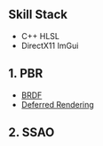 ## Skill Stack
- C++ HLSL
- DirectX11 ImGui
  
## 1. PBR
- [BRDF](https://github.com/agagtmdtlr/00_Engine/blob/0fdc0f6ae223086b62d23f0edcb5f8675c4c1ce2/_Shaders/00_BRDF.fx#L10)
- [Deferred Rendering](https://github.com/agagtmdtlr/00_Engine/blob/0fdc0f6ae223086b62d23f0edcb5f8675c4c1ce2/_Shaders/00_Deffered_PBR.fx#L25)

## 2. SSAO
